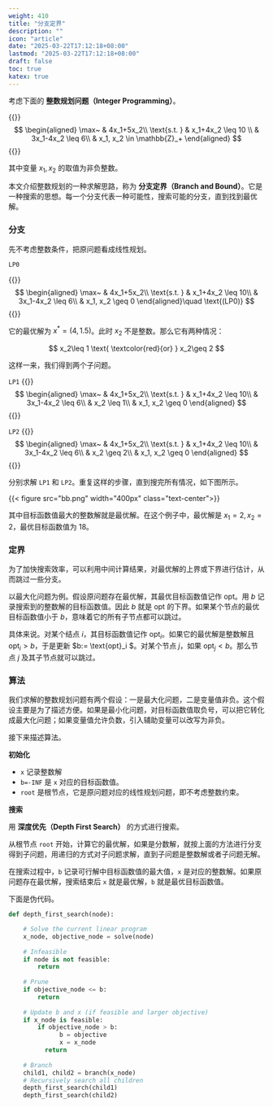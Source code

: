 ```yaml
---
weight: 410
title: "分支定界"
description: ""
icon: "article"
date: "2025-03-22T17:12:18+08:00"
lastmod: "2025-03-22T17:12:18+08:00"
draft: false
toc: true
katex: true
---
```


考虑下面的 **整数规划问题（Integer Programming）**。

{{<katex>}}
$$
\begin{aligned}
\max~ & 4x_1+5x_2\\
\text{s.t. } & x_1+4x_2 \leq 10 \\
& 3x_1-4x_2 \leq 6\\
& x_1, x_2 \in \mathbb{Z}_+
\end{aligned}
$$
{{</katex>}}

其中变量 $x_1, x_2$ 的取值为非负整数。

本文介绍整数规划的一种求解思路，称为 **分支定界（Branch and Bound）**。它是一种搜索的思想。每一个分支代表一种可能性，搜索可能的分支，直到找到最优解。

### 分支

先不考虑整数条件，把原问题看成线性规划。

`LP0`

{{<katex>}}
$$
\begin{aligned}
\max~ & 4x_1+5x_2\\
\text{s.t. } & x_1+4x_2 \leq 10\\
& 3x_1-4x_2 \leq 6\\
& x_1, x_2 \geq 0
\end{aligned}\quad \text{(LP0)}
$$
{{</katex>}}

它的最优解为 $x^* = (4, 1.5)$。此时 $x_2$ 不是整数。那么它有两种情况：

$$
x_2\leq 1 \text{ \textcolor{red}{or} } x_2\geq 2
$$

这样一来，我们得到两个子问题。

`LP1` 
{{<katex>}}
$$
\begin{aligned}
\max~ & 4x_1+5x_2\\
\text{s.t. } & x_1+4x_2 \leq 10\\
& 3x_1-4x_2 \leq 6\\
& x_2 \leq 1\\
& x_1, x_2 \geq 0
\end{aligned}
$$
{{</katex>}}

`LP2`
{{<katex>}}
$$
\begin{aligned}
\max~ & 4x_1+5x_2\\
\text{s.t. } & x_1+4x_2 \leq 10\\
& 3x_1-4x_2 \leq 6\\
& x_2 \geq 2\\
& x_1, x_2 \geq 0
\end{aligned}
$$
{{</katex>}}

分别求解 `LP1` 和 `LP2`。重复这样的步骤，直到搜完所有情况，如下图所示。

{{< figure src="bb.png" width="400px" class="text-center">}}

其中目标函数值最大的整数解就是最优解。在这个例子中，最优解是 $x_1=2, x_2=2$，最优目标函数值为 $18$。

### 定界

为了加快搜索效率，可以利用中间计算结果，对最优解的上界或下界进行估计，从而跳过一些分支。

以最大化问题为例。假设原问题存在最优解，其最优目标函数值记作 $\text{opt}$。用 $b$ 记录搜索到的整数解的目标函数值。因此 $b$ 就是  $\text{opt}$ 的下界。如果某个节点的最优目标函数值小于 $b$，意味着它的所有子节点都可以跳过。

具体来说。对某个结点 $i$，其目标函数值记作 $\text{opt}_i$。如果它的最优解是整数解且 $\text{opt}_i > b$，于是更新 $b:= \text{opt}_i $。对某个节点 $j$，如果 $\text{opt}_j < b$。那么节点 $j$ 及其子节点就可以跳过。

### 算法

我们求解的整数规划问题有两个假设：一是最大化问题，二是变量值非负。这个假设主要是为了描述方便。如果是最小化问题，对目标函数值取负号，可以把它转化成最大化问题；如果变量值允许负数，引入辅助变量可以改写为非负。

接下来描述算法。

**初始化**

* `x` 记录整数解
* `b=-INF` 是 `x` 对应的目标函数值。
* `root` 是根节点，它是原问题对应的线性规划问题，即不考虑整数约束。

**搜索**

用 **深度优先（Depth First Search）** 的方式进行搜索。

从根节点 `root` 开始，计算它的最优解，如果是分数解，就按上面的方法进行分支得到子问题，用递归的方式对子问题求解，直到子问题是整数解或者子问题无解。

在搜索过程中，`b` 记录可行解中目标函数值的最大值，`x` 是对应的整数解。如果原问题存在最优解，搜索结束后 `x` 就是最优解，`b` 就是最优目标函数值。

下面是伪代码。

```python
def depth_first_search(node):

    # Solve the current linear program
    x_node, objective_node = solve(node)
    
    # Infeasible
    if node is not feasible:
        return
    
    # Prune
    if objective_node <= b:
        return
        
    # Update b and x (if feasible and larger objective)
    if x_node is feasible:
        if objective_node > b:
    	      b = objective
    	      x = x_node
    	  return
    
    # Branch
    child1, child2 = branch(x_node)
    # Recursively search all children
    depth_first_search(child1)
    depth_first_search(child2)
```
